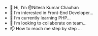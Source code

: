 - 👋 Hi, I’m @Nitesh Kumar Chauhan
- 👀 I’m interested in Front-End Developer...
- 🌱 I’m currently learning PHP...
- 💞️ I’m looking to collaborate on team...
- 📫 How to reach me step by step ...

<!---
Niteshkumarchauhan/Niteshkumarchauhan is a ✨ special ✨ repository because its `README.md` (this file) appears on your GitHub profile.
You can click the Preview link to take a look at your changes.
--->
